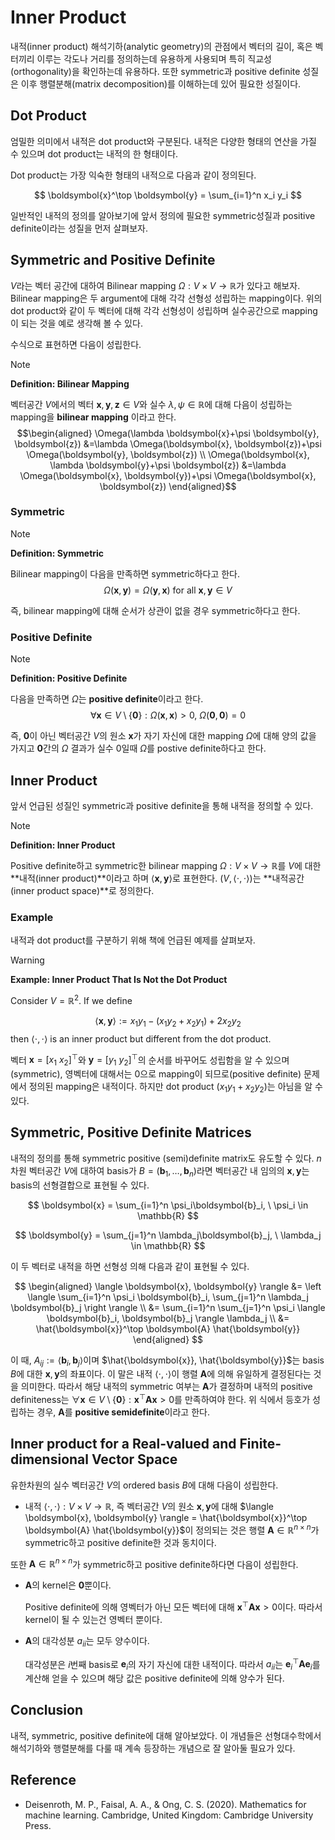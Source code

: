 # Inner Product

내적(inner product) 해석기하(analytic geometry)의 관점에서 벡터의 길이, 혹은 벡터끼리 이루는 각도나 거리를 정의하는데 유용하게 사용되며 특히 직교성(orthogonality)을 확인하는데 유용하다. 또한 symmetric과 positive definite 성질은 이후 행렬분해(matrix decomposition)를 이해하는데 있어 필요한 성질이다.

## Dot Product

엄밀한 의미에서 내적은 dot product와 구분된다. 내적은 다양한 형태의 연산을 가질 수 있으며 dot product는 내적의 한 형태이다.

Dot product는 가장 익숙한 형태의 내적으로 다음과 같이 정의된다.

$$
\boldsymbol{x}^\top \boldsymbol{y} = \sum_{i=1}^n x_i y_i
$$

일반적인 내적의 정의를 알아보기에 앞서 정의에 필요한 symmetric성질과 positive definite이라는 성질을 먼저 살펴보자.

## Symmetric and Positive Definite

$V$라는 벡터 공간에 대하여 Bilinear mapping $\Omega: V \times V \to \mathbb{R}$가 있다고 해보자. Bilinear mapping은 두 argument에 대해 각각 선형성 성립하는 mapping이다. 위의 dot product와 같이 두 벡터에 대해 각각 선형성이 성립하며 실수공간으로 mapping이 되는 것을 예로 생각해 볼 수 있다.

수식으로 표현하면 다음이 성립한다.

> [!NOTE]
> **Definition: Bilinear Mapping**
>
> 벡터공간 $V$에서의 벡터 $\boldsymbol{x}, \boldsymbol{y}, \boldsymbol{z} \in V$와 실수 $\lambda, \psi \in \mathbb{R}$에 대해 다음이 성립하는 mapping을 **bilinear mapping** 이라고 한다.
> $$\begin{aligned}
\Omega(\lambda \boldsymbol{x}+\psi \boldsymbol{y}, \boldsymbol{z}) &=\lambda \Omega(\boldsymbol{x}, \boldsymbol{z})+\psi \Omega(\boldsymbol{y}, \boldsymbol{z}) \\
\Omega(\boldsymbol{x}, \lambda \boldsymbol{y}+\psi \boldsymbol{z}) &=\lambda \Omega(\boldsymbol{x}, \boldsymbol{y})+\psi \Omega(\boldsymbol{x}, \boldsymbol{z})
\end{aligned}$$


### Symmetric

> [!NOTE]
> **Definition: Symmetric**
>
> Bilinear mapping이 다음을 만족하면 symmetric하다고 한다.
> $$\Omega(\boldsymbol{x}, \boldsymbol{y}) = \Omega(\boldsymbol{y}, \boldsymbol{x}) \ \text{for all} \ \boldsymbol{x}, \boldsymbol{y} \in V$$

즉, bilinear mapping에 대해 순서가 상관이 없을 경우 symmetric하다고 한다.

### Positive Definite

> [!NOTE]
> **Definition: Positive Definite**
> 
> 다음을 만족하면 $\Omega$는 **positive definite**이라고 한다.
> $$\forall \boldsymbol{x} \in V \setminus \{ \boldsymbol{0} \}: \Omega(\boldsymbol{x}, \boldsymbol{x}) > 0, \ \Omega(\boldsymbol{0}, \boldsymbol{0}) = 0$$

즉, $\boldsymbol{0}$이 아닌 벡터공간 $V$의 원소 $\boldsymbol{x}$가 자기 자신에 대한 mapping $\Omega$에 대해 양의 값을 가지고 $\boldsymbol{0}$간의 $\Omega$ 결과가 실수 0일때 $\Omega$를 postive definite하다고 한다.

## Inner Product

앞서 언급된 성질인 symmetric과 positive definite을 통해 내적을 정의할 수 있다. 

> [!NOTE]
> **Definition: Inner Product**
>
> Positive definite하고 symmetric한 bilinear mapping $\Omega: V \times V \to \mathbb{R}$를 $V$에 대한 **내적(inner product)**이라고 하며 $\langle \boldsymbol{x}, \boldsymbol{y} \rangle$로 표현한다. $(V, \langle \cdot, \cdot \rangle )$는 **내적공간(inner product space)**로 정의한다.

### Example

내적과 dot product를 구분하기 위해 책에 언급된 예제를 살펴보자.

> [!WARNING]
> **Example: Inner Product That Is Not the Dot Product**
> 
> Consider $V = \mathbb{R}^2$. If we define
> 
> $$\langle \boldsymbol{x}, \boldsymbol{y} \rangle := x_1y_1 - (x_1y_2 + x_2y_1) + 2x_2y_2$$
> then $\langle \cdot, \cdot \rangle$ is an inner product but different from the dot product.
>

벡터 $\boldsymbol{x} = [x_1\ x_2]^\top$와 $\boldsymbol{y} = [y_1\ y_2]^\top$의 순서를 바꾸어도 성립함을 알 수 있으며(symmetric), 영벡터에 대해서는 0으로 mapping이 되므로(positive definite) 문제에서 정의된 mapping은 내적이다. 하지만 dot product $(x_1y_1 + x_2y_2)$는 아님을 알 수 있다.

## Symmetric, Positive Definite Matrices

내적의 정의를 통해 symmetric positive (semi)definite matrix도 유도할 수 있다. $n$차원 벡터공간 $V$에 대하여 basis가 $B = (\boldsymbol{b}_1, \ldots, \boldsymbol{b}_n)$라면 벡터공간 내 임의의 $\boldsymbol{x}, \boldsymbol{y}$는 basis의 선형결합으로 표현될 수 있다.

$$
\boldsymbol{x} = \sum_{i=1}^n \psi_i\boldsymbol{b}_i, \ \psi_i \in \mathbb{R}
$$

$$
\boldsymbol{y} = \sum_{j=1}^n \lambda_j\boldsymbol{b}_j, \ \lambda_j \in \mathbb{R}
$$

이 두 벡터로 내적을 하면 선형성 의해 다음과 같이 표현될 수 있다.

$$
\begin{aligned}
\langle \boldsymbol{x}, \boldsymbol{y} \rangle &= \left \langle \sum_{i=1}^n \psi_i \boldsymbol{b}_i, \sum_{j=1}^n \lambda_j \boldsymbol{b}_j \right \rangle \\
&= \sum_{i=1}^n \sum_{j=1}^n \psi_i \langle \boldsymbol{b}_i, \boldsymbol{b}_j \rangle \lambda_j \\
&= \hat{\boldsymbol{x}}^\top \boldsymbol{A} \hat{\boldsymbol{y}}
\end{aligned}
$$

이 때, $A_{ij}:= \langle \boldsymbol{b}_i, \boldsymbol{b}_j \rangle$이며 $\hat{\boldsymbol{x}}, \hat{\boldsymbol{y}}$는 basis $B$에 대한 $\boldsymbol{x}, \boldsymbol{y}$의 좌표이다. 이 말은 내적 $\langle \cdot, \cdot \rangle$이 행렬 $\boldsymbol{A}$에 의해 유일하게 결정된다는 것을 의미한다. 따라서 해당 내적의 symmetric 여부는 $\boldsymbol{A}$가 결정하며 내적의 positive definiteness는 $\forall \boldsymbol{x} \in V \setminus \{\boldsymbol{0}\}: \boldsymbol{x}^\top \boldsymbol{A} \boldsymbol{x} > 0$를 만족하여야 한다. 위 식에서 등호가 성립하는 경우, $\boldsymbol{A}$를 **positive semidefinite**이라고 한다.

## Inner product for a Real-valued and Finite-dimensional Vector Space

유한차원의 실수 벡터공간 $V$의 ordered basis $B$에 대해 다음이 성립한다.

* 내적 $\langle \cdot, \cdot \rangle: V \times V \to \mathbb{R}$, 즉 벡터공간 $V$의 원소 $\boldsymbol{x}, \boldsymbol{y}$에 대해 $\langle \boldsymbol{x}, \boldsymbol{y} \rangle = \hat{\boldsymbol{x}}^\top \boldsymbol{A} \hat{\boldsymbol{y}}$이 정의되는 것은 행렬 $\boldsymbol{A} \in \mathbb{R}^{n \times n}$가 symmetric하고 positive definite한 것과 동치이다.

또한 $\boldsymbol{A} \in \mathbb{R}^{n \times n}$가 symmetric하고 positive definite하다면 다음이 성립한다.

* $\boldsymbol{A}$의 kernel은 $\boldsymbol{0}$뿐이다.
  
  Positive definite에 의해 영벡터가 아닌 모든 벡터에 대해 $\boldsymbol{x}^\top \boldsymbol{A} \boldsymbol{x} > 0$이다. 따라서 kernel이 될 수 있는건 영벡터 뿐이다.

* $\boldsymbol{A}$의 대각성분 $a_{ii}$는 모두 양수이다.
  
  대각성분은 $i$번째 basis로 $\boldsymbol{e}_i$의 자기 자신에 대한 내적이다. 따라서 $a_{ii}$는 $\boldsymbol{e}_i^\top \boldsymbol{A} \boldsymbol{e}_i$를 계산해 얻을 수 있으며 해당 값은 positive definite에 의해 양수가 된다.


## Conclusion

내적, symmetric, positive definite에 대해 알아보았다. 이 개념들은 선형대수학에서 해석기하와 행렬분해를 다룰 때 계속 등장하는 개념으로 잘 알아둘 필요가 있다.

## Reference

* Deisenroth, M. P., Faisal, A. A., & Ong, C. S. (2020). Mathematics for machine learning. Cambridge, United Kingdom: Cambridge University Press.